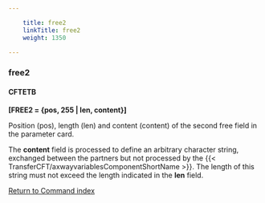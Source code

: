 ```yaml
---

    title: free2
    linkTitle: free2
    weight: 1350

---
```

<span id="free2"></span>

### free2

#### CFTETB

****\[FREE2 = {pos, 255 | len,
content}\]****

Position (pos), length (len) and content (content) of the second free
field in the parameter card.

The <span style="font-weight: bold;">****content****</span> field is processed
to define an arbitrary character string, exchanged between the partners
but not processed by the {{< TransferCFT/axwayvariablesComponentShortName  >}}. The length of this string
must not exceed the length indicated in the <span style="font-weight: bold;">****len****</span>
field.

[Return to Command index](../../)
